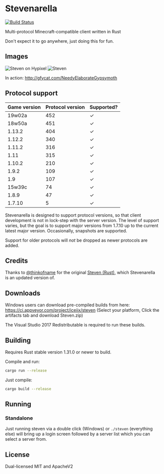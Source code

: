# Stevenarella
[![Build Status](https://travis-ci.org/iceiix/steven.svg?branch=updates)](https://travis-ci.org/iceiix/steven)

Multi-protocol Minecraft-compatible client written in Rust

Don't expect it to go anywhere, just doing this for fun.

## Images

![Steven on Hypixel](https://i.imgur.com/PM5fLuu.png)
![Steven](https://i.imgur.com/RRspOQF.png)


In action: http://gfycat.com/NeedyElaborateGypsymoth

## Protocol support

| Game version | Protocol version | Supported? |
| ------ | --- | --- |
| 19w02a | 452 | ✓ |
| 18w50a | 451 | ✓ |
| 1.13.2 | 404 | ✓ |
| 1.12.2 | 340 | ✓ |
| 1.11.2 | 316 | ✓ |
| 1.11   | 315 | ✓ |
| 1.10.2 | 210 | ✓ |
| 1.9.2  | 109 | ✓ |
| 1.9    | 107 | ✓ |
| 15w39c | 74  | ✓ |
| 1.8.9  | 47  | ✓ |
| 1.7.10 | 5   | ✓ |

Stevenarella is designed to support protocol versions, so that client
development is not in lock-step with the server version. The level of
support varies, but the goal is to support major versions from 1.7.10
up to the current latest major version. Occasionally, snapshots are supported.

Support for older protocols will _not_ be dropped as newer protocols are added.

## Credits

Thanks to [@thinkofname](https://github.com/thinkofname/) for
the original [Steven (Rust)](https://github.com/thinkofname/steven),
which Stevenarella is an updated version of.

## Downloads

Windows users can download pre-compiled builds from here: https://ci.appveyor.com/project/iceiix/steven
(Select your platform, Click the artifacts tab and download Steven.zip)

The Visual Studio 2017 Redistributable is required to run these builds.

## Building

Requires Rust stable version 1.31.0 or newer to build.

Compile and run:
```bash
cargo run --release
```
Just compile:
```bash
cargo build --release
```

## Running

### Standalone

Just running steven via a double click (Windows) or `./steven` (everything else)
will bring up a login screen followed by a server list which you can select a server
from.

## License

Dual-licensed MIT and ApacheV2
